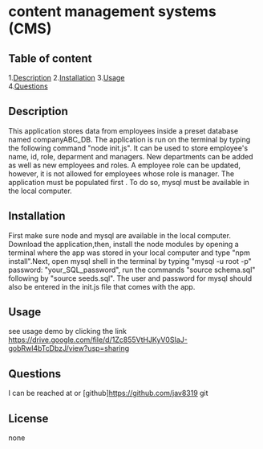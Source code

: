 
# content management systems (CMS)  
      
## Table of content  

1.[Description](#description)
2.[Installation](#installation)
3.[Usage](#usage)  
4.[Questions](#questions)  

## Description  

This application stores data from employees inside a preset database named companyABC_DB. The application is run on the terminal by typing the following command "node init.js". It can be used to store employee's name, id, role, deparment and managers. New departments can be added as well as new employees and roles. A employee role can be updated, however, it is not allowed for employees whose role is manager. The application must be populated first . To do so, mysql must be available in the local computer.  

## Installation  

First make sure node and mysql are available in the local computer. Download the application,then, install the node modules by opening a terminal where the app was stored in your local computer and type "npm install".Next, open mysql shell in the terminal by typing "mysql -u root -p" password: "your_SQL_password", run the commands "source schema.sql" following by "source seeds.sql". The user and password for mysql should also  be entered in the init.js file that comes with the app.


## Usage  

see usage demo by clicking the link https://drive.google.com/file/d/1Zc855VtHJKyV0SIaJ-gobRwl4bTcDbzJ/view?usp=sharing

## Questions  

I can be reached at <github> or  [github]https://github.com/jav8319
git 
## License  

none
